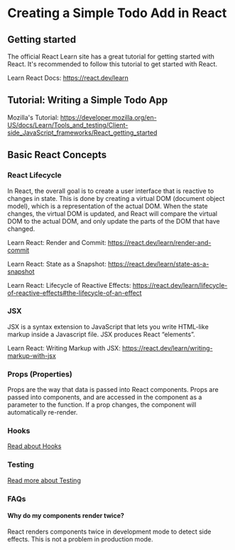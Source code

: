 # Creating a Simple Todo Add in React

## Getting started
The official React Learn site has a great tutorial for getting started with React. It's recommended to follow this tutorial to get started with React.

Learn React Docs: https://react.dev/learn

## Tutorial: Writing a Simple Todo App

Mozilla's Tutorial: https://developer.mozilla.org/en-US/docs/Learn/Tools_and_testing/Client-side_JavaScript_frameworks/React_getting_started

## Basic React Concepts

### React Lifecycle

In React, the overall goal is to create a user interface that is reactive to changes in state. This is done by creating a virtual DOM (document object model), which is a representation of the actual DOM. When the state changes, the virtual DOM is updated, and React will compare the virtual DOM to the actual DOM, and only update the parts of the DOM that have changed.

Learn React: Render and Commit: https://react.dev/learn/render-and-commit

Learn React: State as a Snapshot: https://react.dev/learn/state-as-a-snapshot

Learn React: Lifecycle of Reactive Effects: https://react.dev/learn/lifecycle-of-reactive-effects#the-lifecycle-of-an-effect

### JSX

JSX is a syntax extension to JavaScript that lets you write HTML-like markup inside a Javascript file. JSX produces React “elements”.

Learn React: Writing Markup with JSX: https://react.dev/learn/writing-markup-with-jsx

### Props (Properties)

Props are the way that data is passed into React components. Props are passed into components, and are accessed in the component as a parameter to the function. If a prop changes, the component will automatically re-render.

### Hooks
[Read about Hooks](./hooks.md)

### Testing
[Read more about Testing](./testing.md)

### FAQs

#### Why do my components render twice?

React renders components twice in development mode to detect side effects. This is not a problem in production mode.